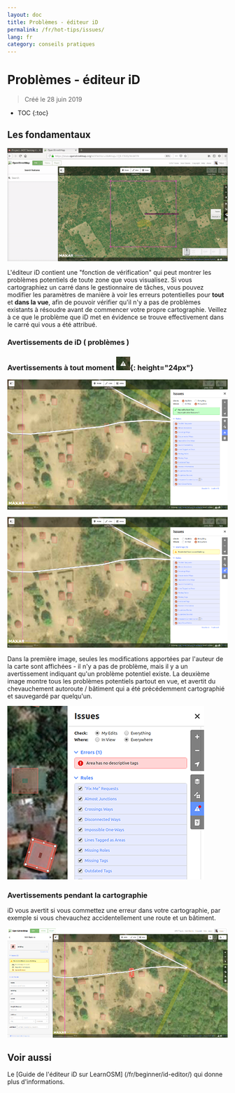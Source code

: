 ```yaml
---
layout: doc
title: Problèmes - éditeur iD
permalink: /fr/hot-tips/issues/
lang: fr
category: conseils pratiques
---
```


Problèmes - éditeur iD
============

> Créé le 28 juin 2019  

- TOC
{:toc}

Les fondamentaux
--------------

![issues][]

L'éditeur iD contient une "fonction de vérification" qui peut montrer les problèmes potentiels de toute zone que vous visualisez. Si vous cartographiez un carré dans le gestionnaire de tâches, vous pouvez modifier les paramètres de manière à voir les erreurs potentielles pour **tout** et **dans la vue**, afin de pouvoir vérifier qu'il n'y a pas de problèmes existants à résoudre avant de commencer votre propre cartographie. Veillez à ce que le problème que iD met en évidence se trouve effectivement dans le carré qui vous a été attribué. 

### Avertissements de iD ( problèmes ) ###

### Avertissements à tout moment ![id issues icon]{: height="24px"}

![id issues][]

![id issues everywhere][]

Dans la première image, seules les modifications apportées par l'auteur de la carte sont affichées - il n'y a pas de problème, mais il y a un avertissement indiquant qu'un problème potentiel existe. La deuxième image montre tous les problèmes potentiels partout en vue, et avertit du chevauchement autoroute / bâtiment qui a été précédemment cartographié et sauvegardé par quelqu'un. 

![Error][]

### Avertissements pendant la cartographie

iD vous avertit si vous commettez une erreur dans votre cartographie, par exemple si vous chevauchez accidentellement une route et un bâtiment. 

![warn when mapping][]

Voir aussi  
---------

Le [Guide de l'éditeur iD sur LearnOSM] (/fr/beginner/id-editor/) qui donne plus d'informations. 


[issues]:/images/hot-tips/issues.gif "Tasking Manager selecting a square and loading into the iD editor"
[keymon]:/images/hot-tips/keymon.png
[id issues icon]: /images/hot-tips/id-issues.png
[warn when mapping]: /images/hot-tips/20190625-warn-when-mapping.png
[id issues]: /images/hot-tips/20190625-id-issues.png
[id issues everywhere]: /images/hot-tips/20190625-id-issues-everywhere.png
[Error]: /images/beginner/id-editor_error.png

